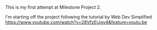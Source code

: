 This is my first attempt at Milestone Project 2.

I'm starting off the project following the tutorial by Web Dev Simplified 
https://www.youtube.com/watch?v=28VfzEiJgy4&feature=youtu.be